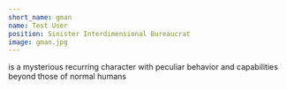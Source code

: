 ```yaml
---
short_name: gman
name: Test User
position: Sinister Interdimensional Bureaucrat
image: gman.jpg
---
```


is a mysterious recurring character with peculiar behavior and capabilities beyond those of normal humans